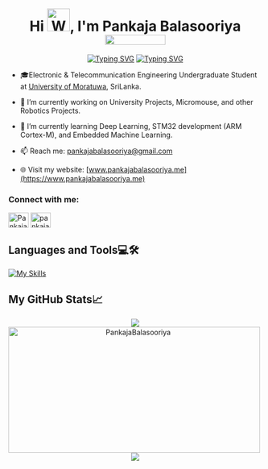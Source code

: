 <h1 align="center">Hi <img src="https://raw.githubusercontent.com/nixin72/nixin72/master/wave.gif" 
         alt="Waving hand animated gif"
         height="45"
         width="45" />, I'm Pankaja Balasooriya <div><img align="center" src="https://komarev.com/ghpvc/?username=PankajaBalasooriya&color=brightgreen&label=Profile+Views" height="20" width="120">
</div></h1> 


<div align="center">
  
[![Typing SVG](https://readme-typing-svg.herokuapp.com?font=Fira+Code&weight=600&duration=1&color=818181&center=true&repeat=false&width=600&height=55&lines=I'm+interested+in%2C)](https://git.io/typing-svg)
[![Typing SVG](https://readme-typing-svg.herokuapp.com?font=Fira+Code&weight=600&size=36&duration=2003&pause=400&color=FFFFFF&background=FFFFFF00&center=true&width=600&height=60&lines=Machine+Learning!%F0%9F%96%A5%EF%B8%8F;Robotics!%F0%9F%A4%96;Embedded+Systems⚙️;Electronics⚡)](https://git.io/typing-svg)

</div>

- 🎓Electronic & Telecommunication Engineering Undergraduate Student at [University of Moratuwa](https://uom.lk/), SriLanka.

- 🔭 I’m currently working on University Projects, Micromouse, and other Robotics Projects.
- 🌱 I’m currently learning Deep Learning, STM32 development (ARM Cortex-M), and Embedded Machine Learning.
- 📫 Reach me: [pankajabalasooriya@gmail.com](pankajabalasooriya@gmail.com)
- 🌐 Visit my website: [www.pankajabalasooriya.me](https://www.pankajabalasooriya.me)

<h3 align="left">Connect with me:</h3>
<p align="left">
<a href="https://www.linkedin.com/in/pankajabalasooriya/" target="blank"><img align="center" src="https://raw.githubusercontent.com/rahuldkjain/github-profile-readme-generator/master/src/images/icons/Social/linked-in-alt.svg" alt="PankajaBalasooriya" height="30" width="40" /></a>
<a href="https://www.instagram.com/pankaja2301/" target="blank"><img align="center" src="https://raw.githubusercontent.com/rahuldkjain/github-profile-readme-generator/master/src/images/icons/Social/instagram.svg" alt="pankaja2301" height="30" width="40" /></a>
</p>



## Languages and Tools💻🛠️


[![My Skills](https://skillicons.dev/icons?i=anaconda,arduino,bash,bootstrap,c,cs,cpp,clion,css,dotnet,figma,git,github,html,ai,latex,matlab,mint,mysql,powershell,pycharm,py,pytorch,raspberrypi,ros,tensorflow,ubuntu,visualstudio,vscode)](https://skillicons.dev)

## My GitHub Stats📈




<p align="center">
  <img src="https://github-readme-stats.vercel.app/api/top-langs/?username=PankajaBalasooriya&theme=chartreuse-dark&show_icons=true&hide_border=true&layout=compact" />
  <img src="https://github-readme-stats.vercel.app/api?username=PankajaBalasooriya&show_icons=true&locale=en&theme=chartreuse-dark&include_all_commits=false&private_count=true" alt="PankajaBalasooriya" style="width: 500px; height: 250px; margin-right: 10px;" />
  <img src="https://github-readme-streak-stats.herokuapp.com/?user=PankajaBalasooriya&theme=chartreuse-dark&hide_border=true" /> 
</p>



<!--
##  Projects⚙️🧑

### 💠Electronics📱


### 💠Robotics🤖


### 💠Machine Learning🧠🧑‍💻
 

### 💠Embedded Systems🧑‍💻

## University Coursework Repositories 📖

### 📚Semester 1

### 📚Semester 2


## Courses📚📖
-->
